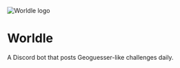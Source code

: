 ![Worldle logo](https://cdn.discordapp.com/app-icons/1284899681289113600/f1e9a695f73e92588830b6dd65ed4902.png?size=64)

# Worldle 

A Discord bot that posts Geoguesser-like challenges daily.
